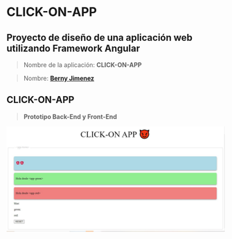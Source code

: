 
# CLICK-ON-APP

## Proyecto de diseño de una aplicación web utilizando Framework **Angular** 



> Nombre de la aplicación: **CLICK-ON-APP**

> Nombre: **[Berny Jimenez](https://www.linkedin.com/in/berny-jiménez-7027a7177)**

##  CLICK-ON-APP

> **Prototipo Back-End y Front-End**

![mockup](./click.jpg)
